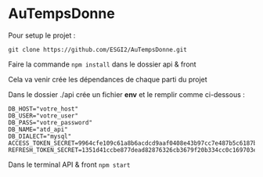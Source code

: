 # AuTempsDonne

Pour setup le projet :

``git clone https://github.com/ESGI2/AuTempsDonne.git``

Faire la commande ``npm install`` dans le dossier api & front

Cela va venir crée les dépendances de chaque parti du projet

Dans le dossier ./api crée un fichier **env** et le remplir comme ci-dessous :

````
DB_HOST="votre_host"
DB_USER="votre_user"
DB_PASS="votre_password"
DB_NAME="atd_api"
DB_DIALECT="mysql"
ACCESS_TOKEN_SECRET=9964cfe109c61a8b6acdcd9aaf0408e43b97cc7e487b5c6187bccd1b40b1e6184f46a26f6844e3a2d5a1a18a2be868eb2b4d95c21aef2bacb799c2e36b31f2d4
REFRESH_TOKEN_SECRET=1351d41ccbe877dead82876326cb3679f20b334cc0c169703e41fcb4c5d8c249578dbd4890371b6bd0ab714904fbd4a2580a51654ce48916accbc2c3c8e391d6
````

Dans le terminal API & front ``npm start``